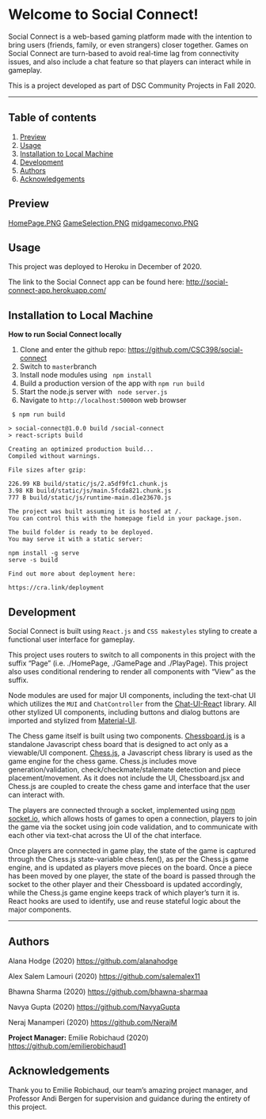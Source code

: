# Welcome to Social Connect!

Social Connect is a web-based gaming platform made with the intention to bring users (friends, family, or even strangers) closer together. Games on Social Connect are turn-based to avoid real-time lag from connectivity issues, and also include a chat feature so that players can interact while in gameplay.

This is a project developed as part of DSC Community Projects in Fall 2020.

---

## Table of contents

1. [Preview](#Preview)
2. [Usage](#Usage)
3. [Installation to Local Machine](#Installation)
4. [Development](#Development)
5. [Authors](#Authors)
6. [Acknowledgements](#Acknowledgements)

## Preview

[HomePage.PNG](src\assets\HomePage.PNG)
[GameSelection.PNG](src\assets\GameSelection.PNG)
[midgameconvo.PNG](src\assets\logo.png)

## Usage

This project was deployed to Heroku in December of 2020.

The link to the Social Connect app can be found here: http://social-connect-app.herokuapp.com/

## Installation to Local Machine

**How to run Social Connect locally**

1. Clone and enter the github repo: https://github.com/CSC398/social-connect
2. Switch to `master`branch
3. Install node modules using ` npm install`
4. Build a production version of the app with `npm run build`
5. Start the node.js server with ` node server.js`
6. Navigate to `http://localhost:5000`on web browser

```
 $ npm run build

> social-connect@1.0.0 build /social-connect
> react-scripts build

Creating an optimized production build...
Compiled without warnings.

File sizes after gzip:

226.99 KB build/static/js/2.a5df9fc1.chunk.js
3.98 KB build/static/js/main.5fcda821.chunk.js
777 B build/static/js/runtime-main.d1e23670.js

The project was built assuming it is hosted at /.
You can control this with the homepage field in your package.json.

The build folder is ready to be deployed.
You may serve it with a static server:

npm install -g serve
serve -s build

Find out more about deployment here:

https://cra.link/deployment
```

## Development

Social Connect is built using `React.js` and `CSS makestyles` styling to create a functional user interface for gameplay.

This project uses routers to switch to all components in this project with the suffix “Page” (i.e. ./HomePage, ./GamePage and ./PlayPage). This project also uses conditional rendering to render all components with “View” as the suffix.

Node modules are used for major UI components, including the text-chat UI which utilizes the `MUI` and `ChatController` from the [Chat-UI-Reac](https://www.npmjs.com/package/chat-ui-react)t library.
All other stylized UI components, including buttons and dialog buttons are imported and stylized from [Material-UI](https://material-ui.com/).

The Chess game itself is built using two components. [Chessboard.js](https://www.npmjs.com/package/chessboardjs) is a standalone Javascript chess board that is designed to act only as a viewable/UI component.
[Chess.js](https://github.com/jhlywa/chess.js/blob/master/README.md), a Javascript chess library is used as the game engine for the chess game. Chess.js includes move generation/validation, check/checkmate/stalemate detection and piece placement/movement. As it does not include the UI, Chessboard.jsx and Chess.js are coupled to create the chess game and interface that the user can interact with.

The players are connected through a socket, implemented using [npm socket.io](https://www.npmjs.com/package/socket.io), which allows hosts of games to open a connection, players to join the game via the socket using join code validation, and to communicate with each other via text-chat across the UI of the chat interface.

Once players are connected in game play, the state of the game is captured through the Chess.js state-variable chess.fen(), as per the Chess.js game engine, and is updated as players move pieces on the board. Once a piece has been moved by one player, the state of the board is passed through the socket to the other player and their Chessboard is updated accordingly, while the Chess.js game engine keeps track of which player’s turn it is. React hooks are used to identify, use and reuse stateful logic about the major components.

---

## Authors

Alana Hodge (2020) https://github.com/alanahodge

Alex Salem Lamouri (2020) https://github.com/salemalex11

Bhawna Sharma (2020) https://github.com/bhawna-sharmaa

Navya Gupta (2020) https://github.com/NavyaGupta

Neraj Manamperi (2020) https://github.com/NerajM

**Project Manager:** Emilie Robichaud (2020) https://github.com/emilierobichaud1

## Acknowledgements

Thank you to Emilie Robichaud, our team’s amazing project manager, and Professor Andi Bergen for supervision and guidance during the entirety of this project.
